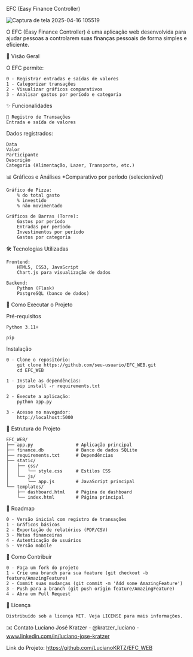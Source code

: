 EFC (Easy Finance Controller)

![Captura de tela 2025-04-16 105519](https://github.com/user-attachments/assets/95e97fad-6948-4717-9cd1-a4bfa11ab1bf)


O EFC (Easy Finance Controller) é uma aplicação web desenvolvida para ajudar pessoas a controlarem suas finanças pessoais de forma simples e eficiente.

📌 Visão Geral

O EFC permite:

    0 - Registrar entradas e saídas de valores
    1 - Categorizar transações
    2 - Visualizar gráficos comparativos
    3 - Analisar gastos por período e categoria

✨ Funcionalidades
    
    📝 Registro de Transações
    Entrada e saída de valores

Dados registrados:

    Data
    Valor
    Participante
    Descrição
    Categoria (Alimentação, Lazer, Transporte, etc.)

📊 Gráficos e Análises
*Comparativo por período (selecionável)

    Gráfico de Pizza:
        % do total gasto
        % investido
        % não movimentado

    Gráficos de Barras (Torre):
        Gastos por período
        Entradas por período
        Investimentos por período
        Gastos por categoria

🛠 Tecnologias Utilizadas

    Frontend:
        HTML5, CSS3, JavaScript
        Chart.js para visualização de dados

    Backend:
        Python (Flask)
        PostgreSQL (banco de dados)

🚀 Como Executar o Projeto

Pré-requisitos

    Python 3.11+

    pip

Instalação

    0 - Clone o repositório:
        git clone https://github.com/seu-usuario/EFC_WEB.git
        cd EFC_WEB
    
    1 - Instale as dependências:
        pip install -r requirements.txt

    2 - Execute a aplicação:
        python app.py

    3 - Acesse no navegador:
        http://localhost:5000
📂 Estrutura do Projeto

    EFC_WEB/
    ├── app.py                # Aplicação principal
    ├── finance.db            # Banco de dados SQLite
    ├── requirements.txt      # Dependências
    ├── static/
    │   ├── css/
    │   │   └── style.css     # Estilos CSS
    │   └── js/
    │       └── app.js        # JavaScript principal
    └── templates/
        ├── dashboard.html    # Página de dashboard
        └── index.html        # Página principal

📝 Roadmap

    0 - Versão inicial com registro de transações
    1 - Gráficos básicos
    2 - Exportação de relatórios (PDF/CSV)
    3 - Metas financeiras
    4 - Autenticação de usuários
    5 - Versão mobile

🤝 Como Contribuir

    0 - Faça um fork do projeto
    1 - Crie uma branch para sua feature (git checkout -b feature/AmazingFeature)
    2 - Commit suas mudanças (git commit -m 'Add some AmazingFeature')
    3 - Push para a branch (git push origin feature/AmazingFeature)
    4 - Abra um Pull Request

📄 Licença

    Distribuído sob a licença MIT. Veja LICENSE para mais informações.

✉️ Contato
    Luciano José Kratzer - @kratzer_luciano - www.linkedin.com/in/luciano-jose-kratzer


Link do Projeto: https://github.com/LucianoKRTZ/EFC_WEB
